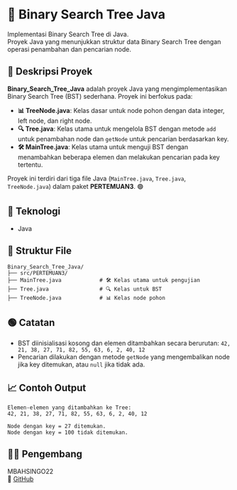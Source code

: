 # 📝 Binary Search Tree Java

Implementasi Binary Search Tree di Java.  
Proyek Java yang menunjukkan struktur data Binary Search Tree dengan operasi penambahan dan pencarian node.

## 📖 Deskripsi Proyek

**Binary_Search_Tree_Java** adalah proyek Java yang mengimplementasikan Binary Search Tree (BST) sederhana. Proyek ini berfokus pada:

- **📊 TreeNode.java**: Kelas dasar untuk node pohon dengan data integer, left node, dan right node.
- **🔍 Tree.java**: Kelas utama untuk mengelola BST dengan metode `add` untuk penambahan node dan `getNode` untuk pencarian berdasarkan key.
- **🛠️ MainTree.java**: Kelas utama untuk menguji BST dengan menambahkan beberapa elemen dan melakukan pencarian pada key tertentu.

Proyek ini terdiri dari tiga file Java (`MainTree.java`, `Tree.java`, `TreeNode.java`) dalam paket **PERTEMUAN3**. 🟢

## 🧠 Teknologi
- Java

## 📂 Struktur File
```
Binary_Search_Tree_Java/
├── src/PERTEMUAN3/
├── MainTree.java            # 🛠️ Kelas utama untuk pengujian
├── Tree.java                # 🔍 Kelas untuk BST
├── TreeNode.java            # 📊 Kelas node pohon
```

## 🟢 Catatan
- BST diinisialisasi kosong dan elemen ditambahkan secara berurutan:
  `42, 21, 38, 27, 71, 82, 55, 63, 6, 2, 40, 12`
- Pencarian dilakukan dengan metode `getNode` yang mengembalikan node jika key ditemukan, atau `null` jika tidak ada.

## 📈 Contoh Output
```
Elemen-elemen yang ditambahkan ke Tree:
42, 21, 38, 27, 71, 82, 55, 63, 6, 2, 40, 12

Node dengan key = 27 ditemukan.
Node dengan key = 100 tidak ditemukan.
```

## 👨‍💻 Pengembang
MBAHSINGO22  
🔗 [GitHub](https://github.com/MBAHSINGO22)
